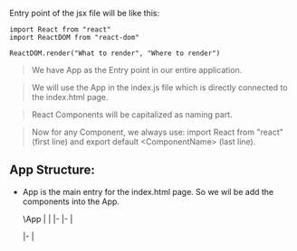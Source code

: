 Entry point of the jsx file will be like this:

    import React from "react"
    import ReactDOM from "react-dom"
    
    ReactDOM.render("What to render", "Where to render")

> We have App as the Entry point in our entire application.

> We will use the App in the index.js file which is directly connected to the index.html page.

> React Components will be capitalized as naming part.

> Now for any Component, we always use: import React from "react" (first line) and export default \<ComponentName> (last line).

## App Structure:
- App is the main entry for the index.html page. So we wil be add the components into the App.


    \App
        |
        | <MyHeader>
            |-  <Logo />
            |-  <NavBar />
        | <Main />
            |-  <MyInfo />
        | <MyFooter />